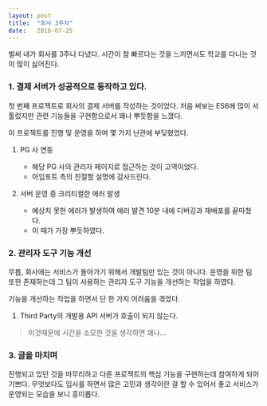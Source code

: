 ```yaml
---
layout: post
title:  "회사 3주차"
date:   2016-07-25
---
```


벌써 내가 회사를 3주나 다녔다. 시간이 참 빠르다는 것을 느끼면서도 학교를 다니는 것이 많이 싫어진다.

### 1. 결제 서버가 성공적으로 동작하고 있다.
첫 번째 프로젝트로 회사의 결제 서버를 작성하는 것이었다. 처음 써보는 ES6에 많이 서툴렀지만 관련 기능들을 구현함으로서 꽤나 뿌듯함을 느꼈다.

이 프로젝트를 진행 및 운영을 하며 몇 가지 난관에 부딪혔었다.

1. PG 사 연동
	- 해당 PG 사의 관리자 페이지로 접근하는 것이 고역이었다.
	- 아임포트 측의 친절할 설명에 감사드린다.

2. 서버 운영 중 크리티컬한 에러 발생
	- 예상치 못한 에러가 발생하여 에러 발견 10분 내에 디버깅과 재배포를 끝마쳤다.
	- 이 때가 가장 뿌듯하였다.

	
### 2. 관리자 도구 기능 개선

무릅, 회사에는 서비스가 돌아가기 위해서 개발팀만 있는 것이 아니다. 운영을 위한 팀 또한 존재하는데 그 팀이 사용하는 관리자 도구 기능을 개선하는 작업을 하였다.

기능을 개선하는 작업을 하면서 단 한 가지 어려움을 겪었다.

1. Third Party의 개발용 API 서버가 호출이 되지 않는다.

> 이것때문에 시간을 소모한 것을 생각하면 꽤나...

### 3. 글을 마치며

진행되고 있던 것을 마무리하고 다른 프로젝트의 핵심 기능을 구현하는데 참여하게 되어 기쁘다. 무엇보다도 입사를 하면서 많은 고민과 생각이란 걸 할 수 있어서 좋고 서비스가 운영되는 모습을 보니 흥미롭다.